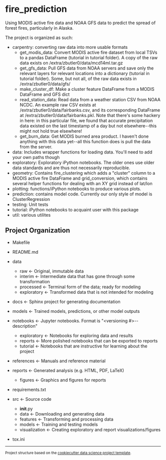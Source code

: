 fire_prediction
===============

Using MODIS active fire data and NOAA GFS data to predict the spread of forest fires, particularly in Alaska.

The project is organized as such:
* carpentry: converting raw data into more usable formats
  * get_modis_data: Convert MODIS active fire dataset from local TSVs to a pandas DataFrame (tutorial in tutorial folder). A copy of the raw data exists on /extra/zbutler0/data/mcd14ml.tar.gz
  * get_gfs_data: Pull GFS data from NOAA servers and save only the relevant layers for relevant locations into a dictionary (tutorial in tutorial folder). Some, but not all, of the raw data exists in /extra/zbutler0/data/gfs/
  * make_cluster_df: Make a cluster feature DataFrame from a MODIS DataFrame and GFS dict
  * read_station_data: Read data from a weather station CSV from NOAA NCDC. An example raw CSV exists at /extra/zbutler0/data/fairbanks.csv, and its corresponding DataFrame at /extra/zbutler0/data/fairbanks.pkl. Note that there's some hackery in here: in this particular file, we found that accurate precipitation data existed on the last timestamp of a day but not elsewhere--this might not hold true elsewhere!
  * get_burn_data: Get MODIS burned area product. I haven't done anything with this data yet--all this function does is pull the data from the server.
* data: Includes wrapper functions for loading data. You'll need to add your own paths though
* exploratory: Exploratory iPython notebooks. The older ones use older data standards and are thus not necessarily reproducible.
* geometry: Contains fire_clustering which adds a "cluster" column to a MODIS active fire DataFrame and grid_conversion, which contains several helper functions for dealing with an XY grid instead of lat/lon
* plotting: functions/iPython notebooks to produce various plots.
* prediction: contains model code. Currently our only style of model is ClusterRegression
* testing: Unit tests
* tutorial: iPython notebooks to acquaint user with this package
* util: various utilites

Project Organization
--------------------

* Makefile
* README.md
* data
    - raw               <- Original, immutable data
    - interim           <- Intermediate data that has gone through some transformation
    - processed         <- Terminal form of the data; ready for modeling
    - exploratory       <- Transformed data that is not intended for modeling

* docs                  <- Sphinx project for generating documentation
* models                <- Trained models, predictions, or other model outputs
* notebooks             <- Jupyter notebooks. Format is "<versioning #>-<author identifier>-description"
    - exploratory       <- Notebooks for exploring data and results
    - reports           <- More polished notebooks that can be exported to reports
    - tutorial          <- Notebooks that are instructive for learning about the project

* references            <- Manuals and reference material
* reports               <- Generated analysis (e.g. HTML, PDF, LaTeX) 
    - figures           <- Graphics and figures for reports

* requirements.txt
* src                   <- Source code
    - __init__.py
    - data              <- Downloading and generating data
    - features          <- Transforming and processing data
    - models            <- Training and testing models
    - visualization     <- Creating exploratory and report visualizations/figures

* tox.ini               


--------

<p><small>Project structure based on the <a target="_blank" href="https://drivendata.github.io/cookiecutter-data-science/">cookiecutter data science project template</a>.</small></p>
